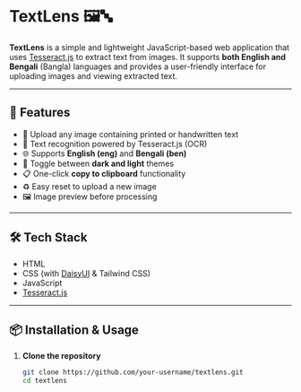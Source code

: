 # TextLens 🖼️🔤

**TextLens** is a simple and lightweight JavaScript-based web application that uses [Tesseract.js](https://github.com/naptha/tesseract.js) to extract text from images. It supports **both English and Bengali** (Bangla) languages and provides a user-friendly interface for uploading images and viewing extracted text.

---

## 🚀 Features

- 📸 Upload any image containing printed or handwritten text
- 🧠 Text recognition powered by Tesseract.js (OCR)
- 🌐 Supports **English (eng)** and **Bengali (ben)**
- 🔄 Toggle between **dark and light** themes
- 📋 One-click **copy to clipboard** functionality
- ♻️ Easy reset to upload a new image
- 🖼️ Image preview before processing

---

## 🛠️ Tech Stack

- HTML
- CSS (with [DaisyUI](https://daisyui.com/) & Tailwind CSS)
- JavaScript
- [Tesseract.js](https://github.com/naptha/tesseract.js)

---

## 📦 Installation & Usage

1. **Clone the repository**  
   ```bash
   git clone https://github.com/your-username/textlens.git
   cd textlens

